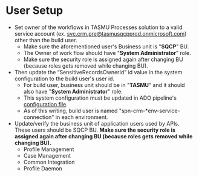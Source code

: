 # User Setup

- Set owner of the workflows in TASMU Processes solution to a valid service account (ex. svc.crm.pre@tasmusqcpprod.onmicrosoft.com) other than the build user.
  - Make sure the aforementioned user's Business unit is "**SQCP**" BU.
  - The Owner of work flow should have "**System Administrator**" role.
  - Make sure the security role is assigned again after changing BU (because roles gets removed while changing BU).
- Then update the “SensitiveRecordsOwnerId” id value in the system configuration to the build user's user id.
  - For build user, business unit should be in "**TASMU**" and it should also have "**System Administrator**" role.
  - This system configuration must be updated in ADO pipeline's [configuration file](https://dev.azure.com/TASMUCP/TASMU%20Central%20Platform/_git/crm-platform?path=%2Fpipelines%2Fbuild%2Fconfig).
  - As of this writing, build user is named "spn-crm-*env-service-connection" in each environment.
- Update/verify the business unit of application users used by APIs. These users should be SQCP BU. **Make sure the security role is assigned again after changing BU (because roles gets removed while changing BU).**
  - Profile Management
  - Case Management
  - Common Integration
  - Profile Daemon